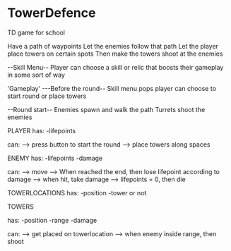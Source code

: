 # TowerDefence
TD game for school

Have a path of waypoints
Let the enemies follow that path
Let the player place towers on certain spots
Then make the towers shoot at the enemies


--Skill Menu--
Player can choose a skill or relic that boosts their gameplay in some sort of way


'Gameplay'
---Before the round--
Skill menu pops
player can choose to start round or place towers

--Round start--
Enemies spawn and walk the path
Turrets shoot the enemies

PLAYER
has:
-lifepoints

can:
--> press button to start the round
--> place towers along spaces

ENEMY
has:
-lifepoints
-damage

can:
--> move
--> When reached the end, then lose lifepoint according to damage
--> when hit, take damage
--> lifepoints = 0, then die

TOWERLOCATIONS
has:
-position
-tower or not

TOWERS

has:
-position
-range
-damage

can:
--> get placed on towerlocation
--> when enemy inside range, then shoot

